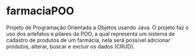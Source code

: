 # farmaciaPOO

Projeto de Programação Orientada a Objetos usando Java.
O projeto faz o uso dos artefatos e pilares da POO, a qual representa um sistema de cadastro de produtos de um farmácia, nela será possível adicionar produtos, alterar, buscar e excluir os dados (CRUD).
